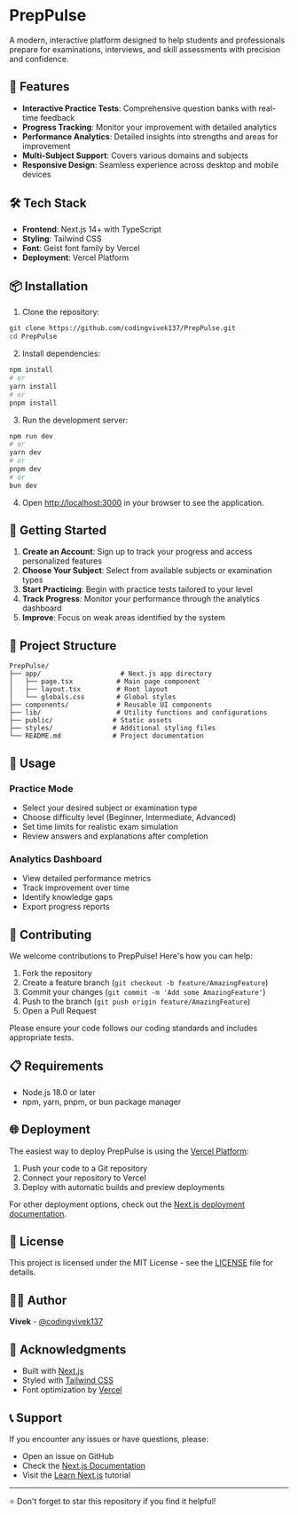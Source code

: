 # PrepPulse

A modern, interactive platform designed to help students and professionals prepare for examinations, interviews, and skill assessments with precision and confidence.

## 🚀 Features

- **Interactive Practice Tests**: Comprehensive question banks with real-time feedback
- **Progress Tracking**: Monitor your improvement with detailed analytics
- **Performance Analytics**: Detailed insights into strengths and areas for improvement
- **Multi-Subject Support**: Covers various domains and subjects
- **Responsive Design**: Seamless experience across desktop and mobile devices

## 🛠️ Tech Stack

- **Frontend**: Next.js 14+ with TypeScript
- **Styling**: Tailwind CSS
- **Font**: Geist font family by Vercel
- **Deployment**: Vercel Platform

## 📦 Installation

1. Clone the repository:
```bash
git clone https://github.com/codingvivek137/PrepPulse.git
cd PrepPulse
```

2. Install dependencies:
```bash
npm install
# or
yarn install
# or
pnpm install
```

3. Run the development server:
```bash
npm run dev
# or
yarn dev
# or
pnpm dev
# or
bun dev
```

4. Open [http://localhost:3000](http://localhost:3000) in your browser to see the application.

## 🚀 Getting Started

1. **Create an Account**: Sign up to track your progress and access personalized features
2. **Choose Your Subject**: Select from available subjects or examination types
3. **Start Practicing**: Begin with practice tests tailored to your level
4. **Track Progress**: Monitor your performance through the analytics dashboard
5. **Improve**: Focus on weak areas identified by the system

## 📁 Project Structure

```
PrepPulse/
├── app/                    # Next.js app directory
│   ├── page.tsx           # Main page component
│   ├── layout.tsx         # Root layout
│   └── globals.css        # Global styles
├── components/            # Reusable UI components
├── lib/                   # Utility functions and configurations
├── public/               # Static assets
├── styles/               # Additional styling files
└── README.md             # Project documentation
```

## 🎯 Usage

### Practice Mode
- Select your desired subject or examination type
- Choose difficulty level (Beginner, Intermediate, Advanced)
- Set time limits for realistic exam simulation
- Review answers and explanations after completion

### Analytics Dashboard
- View detailed performance metrics
- Track improvement over time
- Identify knowledge gaps
- Export progress reports

## 🤝 Contributing

We welcome contributions to PrepPulse! Here's how you can help:

1. Fork the repository
2. Create a feature branch (`git checkout -b feature/AmazingFeature`)
3. Commit your changes (`git commit -m 'Add some AmazingFeature'`)
4. Push to the branch (`git push origin feature/AmazingFeature`)
5. Open a Pull Request

Please ensure your code follows our coding standards and includes appropriate tests.

## 📋 Requirements

- Node.js 18.0 or later
- npm, yarn, pnpm, or bun package manager

## 🌐 Deployment

The easiest way to deploy PrepPulse is using the [Vercel Platform](https://vercel.com/new?utm_medium=default-template&filter=next.js&utm_source=create-next-app&utm_campaign=create-next-app-readme):

1. Push your code to a Git repository
2. Connect your repository to Vercel
3. Deploy with automatic builds and preview deployments

For other deployment options, check out the [Next.js deployment documentation](https://nextjs.org/docs/app/building-your-application/deploying).

## 📝 License

This project is licensed under the MIT License - see the [LICENSE](LICENSE) file for details.

## 👨‍💻 Author

**Vivek** - [@codingvivek137](https://github.com/codingvivek137)

## 🙏 Acknowledgments

- Built with [Next.js](https://nextjs.org/)
- Styled with [Tailwind CSS](https://tailwindcss.com/)
- Font optimization by [Vercel](https://vercel.com/font)

## 📞 Support

If you encounter any issues or have questions, please:
- Open an issue on GitHub
- Check the [Next.js Documentation](https://nextjs.org/docs)
- Visit the [Learn Next.js](https://nextjs.org/learn) tutorial

---

⭐ Don't forget to star this repository if you find it helpful!
